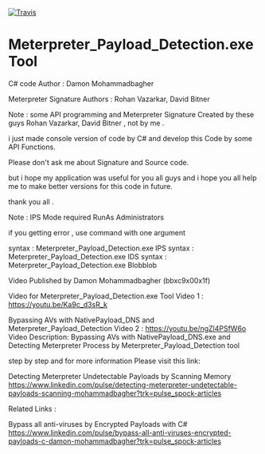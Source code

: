 [![Travis](https://img.shields.io/travis/rust-lang/rust.svg)]()

# Meterpreter_Payload_Detection.exe Tool

C# code Author                : Damon Mohammadbagher

Meterpreter Signature Authors : Rohan Vazarkar, David Bitner

Note : some API programming and Meterpreter Signature Created by these guys Rohan Vazarkar, David Bitner , not by me . 

i just made console version of code by C# and develop this Code by some API Functions. 

Please don't ask me about Signature and Source code.

but i hope my application was useful for you all guys and i hope you all help me to make better versions for this code in future.

thank you all .

Note : IPS Mode required RunAs Administrators

if you getting error , use command with one argument 

syntax : Meterpreter_Payload_Detection.exe IPS
syntax : Meterpreter_Payload_Detection.exe IDS
syntax : Meterpreter_Payload_Detection.exe Blobblob

Video Published by Damon Mohammadbagher (bbxc9x00x1f)

Video for Meterpreter_Payload_Detection.exe Tool
Video 1 : https://youtu.be/Ka9c_d3sR_k

Bypassing AVs with NativePayload_DNS and Meterpreter_Payload_Detection
Video 2 : https://youtu.be/ngZl4PSfW6o
Video Description: Bypassing AVs with NativePayload_DNS.exe and Detecting Meterpreter Process by Meterpreter_Payload_Detection tool

step by step and for more information Please visit this link:

Detecting Meterpreter Undetectable Payloads by Scanning Memory
https://www.linkedin.com/pulse/detecting-meterpreter-undetectable-payloads-scanning-mohammadbagher?trk=pulse_spock-articles

Related Links : 

Bypass all anti-viruses by Encrypted Payloads with C#
https://www.linkedin.com/pulse/bypass-all-anti-viruses-encrypted-payloads-c-damon-mohammadbagher?trk=pulse_spock-articles

